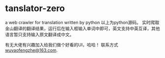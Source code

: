 # tanslator-zero
a web crawler for translation written by python
以上为python源码。
实时爬取金山翻译的翻译结果，运行后在输入框输入单词中即可，英文支持中英互译，其他语言暂只支持输入原文翻译成中文。

有无大佬有兴趣加入给我们做个好看的UI，哈哈！
联系方式    wuyaofengzhe@163.com.
